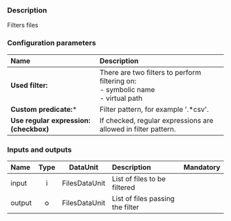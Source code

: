 ### Description

Filters files

### Configuration parameters

| Name | Description |
|:----|:----|
|**Used filter:**|There are two filters to perform filtering on: <BR> - symbolic name <BR> - virtual path|
|**Custom predicate:***|Filter pattern, for example '.*csv'.|
|**Use regular expression: (checkbox)**|If checked, regular expressions are allowed in filter pattern.|

### Inputs and outputs

|Name |Type | DataUnit | Description | Mandatory |
|:--------|:------:|:------:|:-------------|:---------------------:|
|input|i|FilesDataUnit|List of files to be filtered||
|output|o|FilesDataUnit|List of files passing the filter||